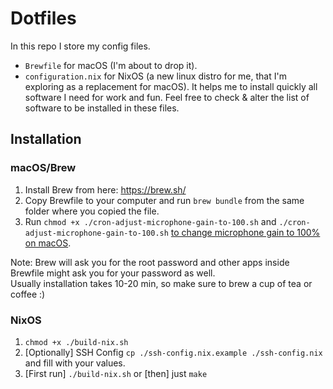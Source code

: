 # Dotfiles

In this repo I store my config files.
- `Brewfile` for macOS (I'm about to drop it).
- `configuration.nix` for NixOS (a new linux distro for me, that I'm exploring as a replacement for macOS).
It helps me to install quickly all software I need for work and fun.
Feel free to check & alter the list of software to be installed in these files.

## Installation

### macOS/Brew
1. Install Brew from here: https://brew.sh/
2. Copy Brewfile to your computer and run `brew bundle` from the same folder where you copied the file.
3. Run `chmod +x ./cron-adjust-microphone-gain-to-100.sh` and `./cron-adjust-microphone-gain-to-100.sh` [to change microphone gain to 100% on macOS](https://apple.stackexchange.com/questions/97810/mac-osx-microphone-input-volume-level-auto-adjusts-can-it-be-disabled).

Note: Brew will ask you for the root password and other apps inside Brewfile might ask you for your password as well.  
Usually installation takes 10-20 min, so make sure to brew a cup of tea or coffee :)

### NixOS
1. `chmod +x ./build-nix.sh`
2. [Optionally] SSH Config `cp ./ssh-config.nix.example ./ssh-config.nix` and fill with your values.
3. [First run] `./build-nix.sh` or [then] just `make`